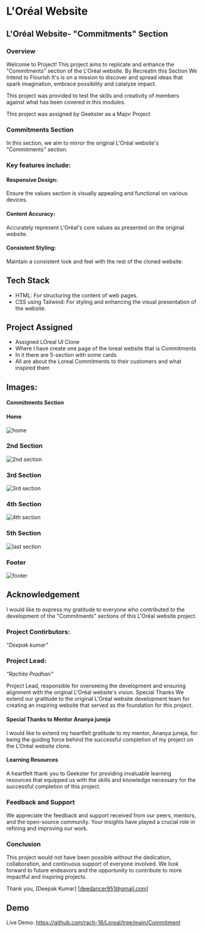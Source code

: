 # L'Oréal Website
## L'Oréal Website- "Commitments" Section
### Overview
Welcome to  Project! This project aims to replicate and enhance the "Commitments" section of the L'Oréal website. By Recreatin this Section We Intend to Flourish It's is on a mission to discover and spread ideas that spark imagination, embrace possibility and catalyze impact.

This project was provided to test the skills and creativity of members against what has been covered in this modules.

This project was assigned by Geekster as a Major Project 

### Commitments Section

In this section, we aim to mirror the original L'Oréal website's "Commitments" section. 

### Key features include:

#### Responsive Design: 
Ensure the values section is visually appealing and functional on various devices.

#### Content Accuracy: 
Accurately represent L'Oréal's core values as presented on the original website.

#### Consistent Styling: 
Maintain a consistent look and feel with the rest of the cloned website.

## Tech Stack
- HTML: For structuring the content of web pages.
- CSS using Tailwind: For styling and enhancing the visual presentation of the website.

## Project Assigned
- Assigned LOreal UI Clone 
- Where I have create one page of the loreal website that is Commitments
- In it there are 5-section with some cards
- All are about the Loreal Commitments to their customers and what inspired them  

## Images:
#### Commitments Section
#### Home
![home](https://github.com/rach-18/Loreal/assets/159279737/9a465f96-d754-4bf7-a03b-0058feeb647b)
### 2nd Section
![2nd section](https://github.com/rach-18/Loreal/assets/159279737/1bb39e35-84be-466c-8ca1-14043de3a7ee)
### 3rd Section
![3rd section](https://github.com/rach-18/Loreal/assets/159279737/1643ade8-3459-4133-aef1-b200e8e76615)
### 4th Section
![4th section](https://github.com/rach-18/Loreal/assets/159279737/a6003de3-2b8d-4d5c-8a36-7bc62f7d6119)
### 5th Section
![last section](https://github.com/rach-18/Loreal/assets/159279737/c68e15a1-7e8c-4e97-9982-cf65b3ec540d)
### Footer
![footer](https://github.com/rach-18/Loreal/assets/159279737/f0c5f247-e38d-42a0-a482-ee1ff25da051)


## Acknowledgement
I would like to express my gratitude to everyone who contributed to the development of the "Commitments" sections of this L'Oréal website project.

### Project Contirbutors: 
*"Deepak kumar"*

### Project Lead:
*"Rachita Pradhan"* 

Project Lead, responsible for overseeing the development and ensuring alignment with the original L'Oréal website's vision.
Special Thanks
We extend our gratitude to the original L'Oréal  website development team for creating an inspiring website that served as the foundation for this project.

#### Special Thanks to Mentor **Ananya juneja**
I would like to extend my heartfelt gratitude to my mentor, Ananya juneja, for being the guiding force behind the successful completion of my project on the L'Oréal   website clone.

#### Learning Resources
A heartfelt thank you to Geekster for providing invaluable learning resources that equipped us with the skills and knowledge necessary for the successful completion of this project.

### Feedback and Support
We appreciate the feedback and support received from our peers, mentors, and the open-source community. Your insights have played a crucial role in refining and improving our work.

### Conclusion
This project would not have been possible without the dedication, collaboration, and continuous support of everyone involved. We look forward to future endeavors and the opportunity to contribute to more impactful and inspiring projects.

Thank you, [Deepak Kumar] [deedancer951@gmail.com]

## Demo

Live Demo: https://github.com/rach-18/Loreal/tree/main/Commitment

